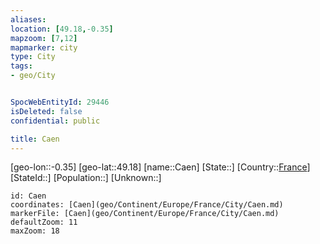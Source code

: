 ```yaml
---
aliases: 
location: [49.18,-0.35]
mapzoom: [7,12] 
mapmarker: city 
type: City
tags:
- geo/City


SpocWebEntityId: 29446
isDeleted: false
confidential: public

title: Caen
---
```

[geo-lon::-0.35]
[geo-lat::49.18]
[name::Caen]
[State::]
[Country::[France](geo/Continent/Europe/France.md)]
[StateId::]
[Population::]
[Unknown::]


```leaflet
id: Caen
coordinates: [Caen](geo/Continent/Europe/France/City/Caen.md)
markerFile: [Caen](geo/Continent/Europe/France/City/Caen.md)
defaultZoom: 11 
maxZoom: 18
```


